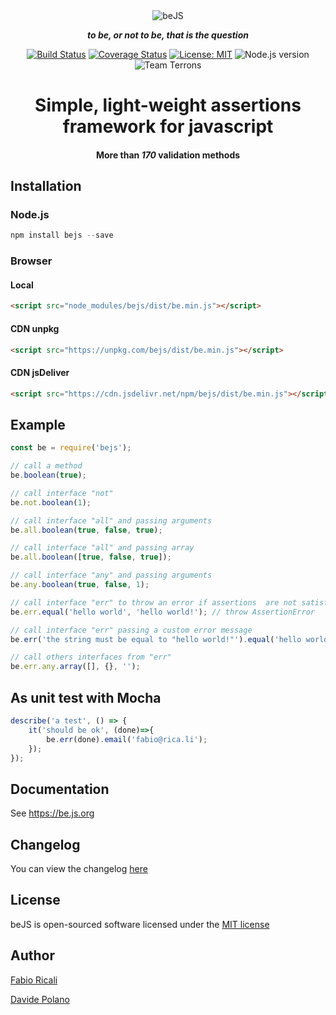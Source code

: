 <div align="center">
<img src="https://raw.githubusercontent.com/fabioricali/beJS/master/extra/logo.png" title="beJS"/>

***to be, or not to be, that is the question***

<a href="https://travis-ci.org/fabioricali/beJS" target="_blank"><img src="https://travis-ci.org/fabioricali/beJS.svg?branch=master" title="Build Status"/></a>
<a href="https://coveralls.io/github/fabioricali/beJS?branch=master" target="_blank"><img src="https://coveralls.io/repos/github/fabioricali/beJS/badge.svg?branch=master" title="Coverage Status"/></a>
<a href="https://opensource.org/licenses/MIT" target="_blank"><img src="https://img.shields.io/badge/License-MIT-yellow.svg" title="License: MIT"/></a>
<img src="https://img.shields.io/badge/node.js-%3E%3D6-blue.svg" title="Node.js version"/>
<img src="https://img.shields.io/badge/team-terrons-orange.svg" title="Team Terrons"/>
# Simple, light-weight assertions framework for javascript

#### More than ***170*** validation methods

</div>

## Installation

### Node.js
```javascript
npm install bejs --save
```

### Browser

#### Local
```html
<script src="node_modules/bejs/dist/be.min.js"></script>
```

#### CDN unpkg
```html
<script src="https://unpkg.com/bejs/dist/be.min.js"></script>
```

#### CDN jsDeliver
```html
<script src="https://cdn.jsdelivr.net/npm/bejs/dist/be.min.js"></script>
```

## Example
```javascript
const be = require('bejs');

// call a method
be.boolean(true);

// call interface "not"
be.not.boolean(1);

// call interface "all" and passing arguments
be.all.boolean(true, false, true);

// call interface "all" and passing array
be.all.boolean([true, false, true]);

// call interface "any" and passing arguments
be.any.boolean(true, false, 1);

// call interface "err" to throw an error if assertions  are not satisfied
be.err.equal('hello world', 'hello world!'); // throw AssertionError

// call interface "err" passing a custom error message
be.err('the string must be equal to "hello world!"').equal('hello world', 'hello world!'); // throw AssertionError

// call others interfaces from "err"
be.err.any.array([], {}, '');
```

## As unit test with Mocha
```javascript
describe('a test', () => {
    it('should be ok', (done)=>{
        be.err(done).email('fabio@rica.li');
    });
});
```

## Documentation
See <a target="_blank" href="https://be.js.org">https://be.js.org</a>

## Changelog
You can view the changelog <a target="_blank" href="https://github.com/fabioricali/beJS/blob/master/CHANGELOG.md">here</a>

## License
beJS is open-sourced software licensed under the <a target="_blank" href="http://opensource.org/licenses/MIT">MIT license</a>

## Author
<a target="_blank" href="http://rica.li">Fabio Ricali</a>

<a target="_blank" href="https://www.mdslab.org">Davide Polano</a>